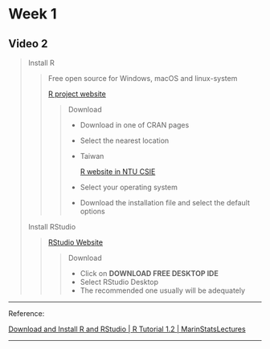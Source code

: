 # Week 1

## Video 2

>  Install R
>
>  > Free open source for Windows, macOS and linux-system 
>  >
>  > [R project website](https://www.r-project.org/)
>  >
>  > > Download
>  > >
>  > > - Download in one of CRAN pages
>  > >
>  > > - Select the nearest location
>  > >
>  > > - Taiwan
>  > >
>  > >   [R website in NTU CSIE](https://cran.csie.ntu.edu.tw/)
>  > >
>  > > - Select your operating system
>  > >
>  > > - Download the installation file and select the default options
>
>  Install RStudio
>
>  > [RStudio Website](https://www.rstudio.com/)
>  >
>  > > Download
>  > >
>  > > - Click on **DOWNLOAD FREE DESKTOP IDE**
>  > > - Select RStudio Desktop
>  > > - The recommended one usually will be adequately
>



---

Reference:

  [Download and Install R and RStudio | R Tutorial 1.2 | MarinStatsLectures](https://www.youtube.com/watch?v=cX532N_XLIs&list=PLqzoL9-eJTNARFXxgwbqGo56NtbJnB37A&index=2)

---


